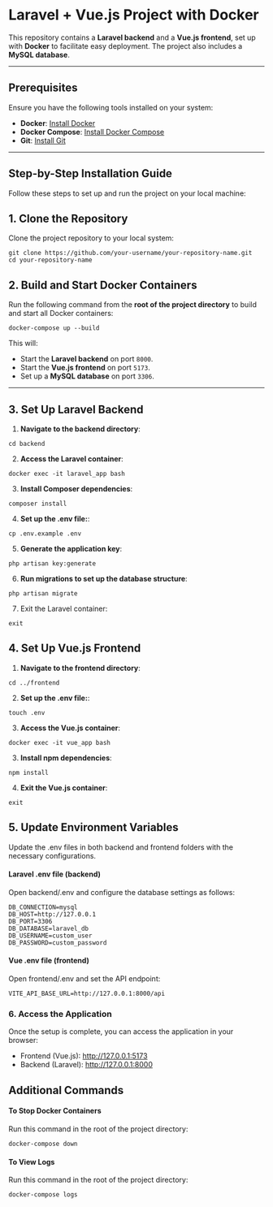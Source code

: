 # Laravel + Vue.js Project with Docker

This repository contains a **Laravel backend** and a **Vue.js frontend**, set up with **Docker** to facilitate easy deployment. The project also includes a **MySQL database**.

---

## Prerequisites

Ensure you have the following tools installed on your system:

- **Docker**: [Install Docker](https://www.docker.com/get-started)
- **Docker Compose**: [Install Docker Compose](https://docs.docker.com/compose/install/)
- **Git**: [Install Git](https://git-scm.com/)

---

## Step-by-Step Installation Guide

Follow these steps to set up and run the project on your local machine:

## 1. Clone the Repository

Clone the project repository to your local system:

```
git clone https://github.com/your-username/your-repository-name.git
cd your-repository-name
```
## 2. Build and Start Docker Containers

Run the following command from the **root of the project directory** to build and start all Docker containers:

```
docker-compose up --build
```
This will:

- Start the **Laravel backend** on port `8000`.
- Start the **Vue.js frontend** on port `5173`.
- Set up a **MySQL database** on port `3306`.

---

## 3. Set Up Laravel Backend

1. **Navigate to the backend directory**:

```
cd backend
```

2. **Access the Laravel container**:

```
docker exec -it laravel_app bash
```

3. **Install Composer dependencies**:

```
composer install
```

4. **Set up the .env file:**:

```
cp .env.example .env
```

5. **Generate the application key**:

```
php artisan key:generate
```

6. **Run migrations to set up the database structure**:

```
php artisan migrate
```

7. Exit the Laravel container:

```
exit
```

## 4. Set Up Vue.js Frontend

1. **Navigate to the frontend directory**:

```
cd ../frontend
```
2. **Set up the .env file:**:

```
touch .env
```

3. **Access the Vue.js container**:

```
docker exec -it vue_app bash
```

3. **Install npm dependencies**:

```
npm install
```

4. **Exit the Vue.js container**:

```
exit
```

## 5. Update Environment Variables
Update the .env files in both backend and frontend folders with the necessary configurations.

#### Laravel .env file (backend)
Open backend/.env and configure the database settings as follows:

```
DB_CONNECTION=mysql
DB_HOST=http://127.0.0.1
DB_PORT=3306
DB_DATABASE=laravel_db
DB_USERNAME=custom_user
DB_PASSWORD=custom_password
```
#### Vue .env file (frontend)
Open frontend/.env and set the API endpoint:

```
VITE_API_BASE_URL=http://127.0.0.1:8000/api
```
### 6. Access the Application
Once the setup is complete, you can access the application in your browser:

- Frontend (Vue.js): http://127.0.0.1:5173
- Backend (Laravel): http://127.0.0.1:8000

## Additional Commands

#### To Stop Docker Containers
Run this command in the root of the project directory:

```
docker-compose down
```

#### To View Logs
Run this command in the root of the project directory:

```
docker-compose logs
```
